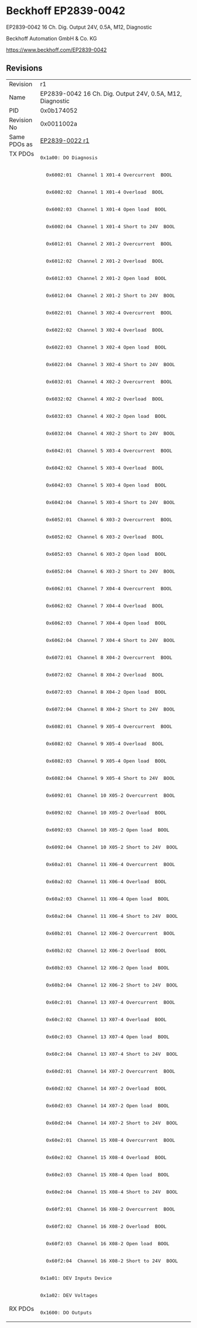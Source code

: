 # Beckhoff EP2839-0042

EP2839-0042 16 Ch. Dig. Output 24V, 0.5A, M12, Diagnostic

Beckhoff Automation GmbH & Co. KG

https://www.beckhoff.com/EP2839-0042

## Revisions
<table>
<tr >
<td>Revision</td>
<td>r1</td>
</tr>
<tr >
<td>Name</td>
<td>EP2839-0042 16 Ch. Dig. Output 24V, 0.5A, M12, Diagnostic</td>
</tr>
<tr >
<td>PID</td>
<td>0x0b174052</td>
</tr>
<tr >
<td>Revision No</td>
<td>0x0011002a</td>
</tr>
<tr >
<td>Same PDOs as</td>
<td><a href="EP2839-0022">EP2839-0022 r1</a></td>
</tr>
<tr class="txpdo pdosection">
<td rowspan=67 valign=top>TX PDOs</td>
<td><pre>0x1a00: DO Diagnosis</pre></td>
<td></td>
</tr>
<tr class="txpdo">
<td><pre>  0x6002:01  Channel 1 X01-4 Overcurrent  BOOL</pre></td>
</tr>
<tr class="txpdo">
<td><pre>  0x6002:02  Channel 1 X01-4 Overload  BOOL</pre></td>
</tr>
<tr class="txpdo">
<td><pre>  0x6002:03  Channel 1 X01-4 Open load  BOOL</pre></td>
</tr>
<tr class="txpdo">
<td><pre>  0x6002:04  Channel 1 X01-4 Short to 24V  BOOL</pre></td>
</tr>
<tr class="txpdo">
<td><pre>  0x6012:01  Channel 2 X01-2 Overcurrent  BOOL</pre></td>
</tr>
<tr class="txpdo">
<td><pre>  0x6012:02  Channel 2 X01-2 Overload  BOOL</pre></td>
</tr>
<tr class="txpdo">
<td><pre>  0x6012:03  Channel 2 X01-2 Open load  BOOL</pre></td>
</tr>
<tr class="txpdo">
<td><pre>  0x6012:04  Channel 2 X01-2 Short to 24V  BOOL</pre></td>
</tr>
<tr class="txpdo">
<td><pre>  0x6022:01  Channel 3 X02-4 Overcurrent  BOOL</pre></td>
</tr>
<tr class="txpdo">
<td><pre>  0x6022:02  Channel 3 X02-4 Overload  BOOL</pre></td>
</tr>
<tr class="txpdo">
<td><pre>  0x6022:03  Channel 3 X02-4 Open load  BOOL</pre></td>
</tr>
<tr class="txpdo">
<td><pre>  0x6022:04  Channel 3 X02-4 Short to 24V  BOOL</pre></td>
</tr>
<tr class="txpdo">
<td><pre>  0x6032:01  Channel 4 X02-2 Overcurrent  BOOL</pre></td>
</tr>
<tr class="txpdo">
<td><pre>  0x6032:02  Channel 4 X02-2 Overload  BOOL</pre></td>
</tr>
<tr class="txpdo">
<td><pre>  0x6032:03  Channel 4 X02-2 Open load  BOOL</pre></td>
</tr>
<tr class="txpdo">
<td><pre>  0x6032:04  Channel 4 X02-2 Short to 24V  BOOL</pre></td>
</tr>
<tr class="txpdo">
<td><pre>  0x6042:01  Channel 5 X03-4 Overcurrent  BOOL</pre></td>
</tr>
<tr class="txpdo">
<td><pre>  0x6042:02  Channel 5 X03-4 Overload  BOOL</pre></td>
</tr>
<tr class="txpdo">
<td><pre>  0x6042:03  Channel 5 X03-4 Open load  BOOL</pre></td>
</tr>
<tr class="txpdo">
<td><pre>  0x6042:04  Channel 5 X03-4 Short to 24V  BOOL</pre></td>
</tr>
<tr class="txpdo">
<td><pre>  0x6052:01  Channel 6 X03-2 Overcurrent  BOOL</pre></td>
</tr>
<tr class="txpdo">
<td><pre>  0x6052:02  Channel 6 X03-2 Overload  BOOL</pre></td>
</tr>
<tr class="txpdo">
<td><pre>  0x6052:03  Channel 6 X03-2 Open load  BOOL</pre></td>
</tr>
<tr class="txpdo">
<td><pre>  0x6052:04  Channel 6 X03-2 Short to 24V  BOOL</pre></td>
</tr>
<tr class="txpdo">
<td><pre>  0x6062:01  Channel 7 X04-4 Overcurrent  BOOL</pre></td>
</tr>
<tr class="txpdo">
<td><pre>  0x6062:02  Channel 7 X04-4 Overload  BOOL</pre></td>
</tr>
<tr class="txpdo">
<td><pre>  0x6062:03  Channel 7 X04-4 Open load  BOOL</pre></td>
</tr>
<tr class="txpdo">
<td><pre>  0x6062:04  Channel 7 X04-4 Short to 24V  BOOL</pre></td>
</tr>
<tr class="txpdo">
<td><pre>  0x6072:01  Channel 8 X04-2 Overcurrent  BOOL</pre></td>
</tr>
<tr class="txpdo">
<td><pre>  0x6072:02  Channel 8 X04-2 Overload  BOOL</pre></td>
</tr>
<tr class="txpdo">
<td><pre>  0x6072:03  Channel 8 X04-2 Open load  BOOL</pre></td>
</tr>
<tr class="txpdo">
<td><pre>  0x6072:04  Channel 8 X04-2 Short to 24V  BOOL</pre></td>
</tr>
<tr class="txpdo">
<td><pre>  0x6082:01  Channel 9 X05-4 Overcurrent  BOOL</pre></td>
</tr>
<tr class="txpdo">
<td><pre>  0x6082:02  Channel 9 X05-4 Overload  BOOL</pre></td>
</tr>
<tr class="txpdo">
<td><pre>  0x6082:03  Channel 9 X05-4 Open load  BOOL</pre></td>
</tr>
<tr class="txpdo">
<td><pre>  0x6082:04  Channel 9 X05-4 Short to 24V  BOOL</pre></td>
</tr>
<tr class="txpdo">
<td><pre>  0x6092:01  Channel 10 X05-2 Overcurrent  BOOL</pre></td>
</tr>
<tr class="txpdo">
<td><pre>  0x6092:02  Channel 10 X05-2 Overload  BOOL</pre></td>
</tr>
<tr class="txpdo">
<td><pre>  0x6092:03  Channel 10 X05-2 Open load  BOOL</pre></td>
</tr>
<tr class="txpdo">
<td><pre>  0x6092:04  Channel 10 X05-2 Short to 24V  BOOL</pre></td>
</tr>
<tr class="txpdo">
<td><pre>  0x60a2:01  Channel 11 X06-4 Overcurrent  BOOL</pre></td>
</tr>
<tr class="txpdo">
<td><pre>  0x60a2:02  Channel 11 X06-4 Overload  BOOL</pre></td>
</tr>
<tr class="txpdo">
<td><pre>  0x60a2:03  Channel 11 X06-4 Open load  BOOL</pre></td>
</tr>
<tr class="txpdo">
<td><pre>  0x60a2:04  Channel 11 X06-4 Short to 24V  BOOL</pre></td>
</tr>
<tr class="txpdo">
<td><pre>  0x60b2:01  Channel 12 X06-2 Overcurrent  BOOL</pre></td>
</tr>
<tr class="txpdo">
<td><pre>  0x60b2:02  Channel 12 X06-2 Overload  BOOL</pre></td>
</tr>
<tr class="txpdo">
<td><pre>  0x60b2:03  Channel 12 X06-2 Open load  BOOL</pre></td>
</tr>
<tr class="txpdo">
<td><pre>  0x60b2:04  Channel 12 X06-2 Short to 24V  BOOL</pre></td>
</tr>
<tr class="txpdo">
<td><pre>  0x60c2:01  Channel 13 X07-4 Overcurrent  BOOL</pre></td>
</tr>
<tr class="txpdo">
<td><pre>  0x60c2:02  Channel 13 X07-4 Overload  BOOL</pre></td>
</tr>
<tr class="txpdo">
<td><pre>  0x60c2:03  Channel 13 X07-4 Open load  BOOL</pre></td>
</tr>
<tr class="txpdo">
<td><pre>  0x60c2:04  Channel 13 X07-4 Short to 24V  BOOL</pre></td>
</tr>
<tr class="txpdo">
<td><pre>  0x60d2:01  Channel 14 X07-2 Overcurrent  BOOL</pre></td>
</tr>
<tr class="txpdo">
<td><pre>  0x60d2:02  Channel 14 X07-2 Overload  BOOL</pre></td>
</tr>
<tr class="txpdo">
<td><pre>  0x60d2:03  Channel 14 X07-2 Open load  BOOL</pre></td>
</tr>
<tr class="txpdo">
<td><pre>  0x60d2:04  Channel 14 X07-2 Short to 24V  BOOL</pre></td>
</tr>
<tr class="txpdo">
<td><pre>  0x60e2:01  Channel 15 X08-4 Overcurrent  BOOL</pre></td>
</tr>
<tr class="txpdo">
<td><pre>  0x60e2:02  Channel 15 X08-4 Overload  BOOL</pre></td>
</tr>
<tr class="txpdo">
<td><pre>  0x60e2:03  Channel 15 X08-4 Open load  BOOL</pre></td>
</tr>
<tr class="txpdo">
<td><pre>  0x60e2:04  Channel 15 X08-4 Short to 24V  BOOL</pre></td>
</tr>
<tr class="txpdo">
<td><pre>  0x60f2:01  Channel 16 X08-2 Overcurrent  BOOL</pre></td>
</tr>
<tr class="txpdo">
<td><pre>  0x60f2:02  Channel 16 X08-2 Overload  BOOL</pre></td>
</tr>
<tr class="txpdo">
<td><pre>  0x60f2:03  Channel 16 X08-2 Open load  BOOL</pre></td>
</tr>
<tr class="txpdo">
<td><pre>  0x60f2:04  Channel 16 X08-2 Short to 24V  BOOL</pre></td>
</tr>
<tr class="txpdo pdosection">
<td><pre>0x1a01: DEV Inputs Device</pre></td>
</tr>
<tr class="txpdo pdosection">
<td><pre>0x1a02: DEV Voltages</pre></td>
</tr>
<tr class="rxpdo pdosection">
<td rowspan=1 valign=top>RX PDOs</td>
<td><pre>0x1600: DO Outputs</pre></td>
<td></td>
</tr>
</table>
